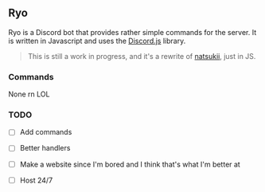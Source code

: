 ## Ryo

Ryo is a Discord bot that provides rather simple commands for the server. It is written in Javascript and uses the [Discord.js](https://discord.js.org) library.

> This is still a work in progress, and it's a rewrite of [natsukii](https://github.com/eligibilityy/natsukii), just in JS.

### Commands

None rn LOL

### TODO

- [ ] Add commands
- [ ] Better handlers
- [ ] Make a website since I'm bored and I think that's what I'm better at
- [ ] Host 24/7

